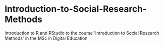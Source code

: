 # Introduction-to-Social-Research-Methods
Introduction to R and RStudio to the course 'Introduction to Social Research Methods' in the MSc in Digital Education
